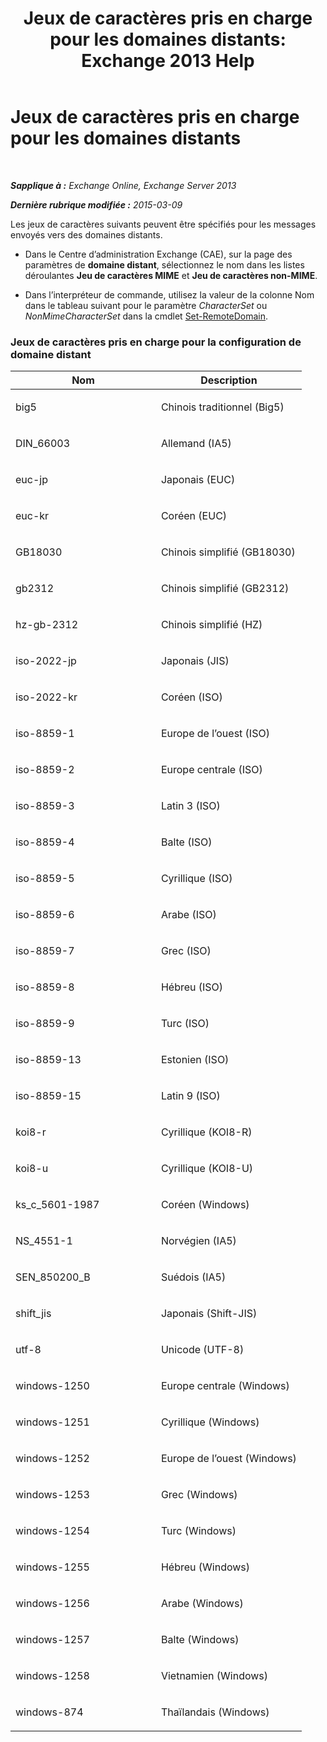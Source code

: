 ﻿---
title: 'Jeux de caractères pris en charge pour les domaines distants: Exchange 2013 Help'
TOCTitle: Jeux de caractères pris en charge pour les domaines distants
ms:assetid: 66023a62-1fd3-4019-be2b-4e7147db148a
ms:mtpsurl: https://technet.microsoft.com/fr-fr/library/Aa998600(v=EXCHG.150)
ms:contentKeyID: 52057091
ms.date: 04/24/2018
mtps_version: v=EXCHG.150
ms.translationtype: HT
---

# Jeux de caractères pris en charge pour les domaines distants

 

_**Sapplique à :** Exchange Online, Exchange Server 2013_

_**Dernière rubrique modifiée :** 2015-03-09_

Les jeux de caractères suivants peuvent être spécifiés pour les messages envoyés vers des domaines distants.

  - Dans le Centre d’administration Exchange (CAE), sur la page des paramètres de **domaine distant**, sélectionnez le nom dans les listes déroulantes **Jeu de caractères MIME** et **Jeu de caractères non-MIME**.

  - Dans l’interpréteur de commande, utilisez la valeur de la colonne Nom dans le tableau suivant pour le paramètre *CharacterSet* ou *NonMimeCharacterSet* dans la cmdlet [Set-RemoteDomain](https://technet.microsoft.com/fr-fr/library/aa997857\(v=exchg.150\)).

### Jeux de caractères pris en charge pour la configuration de domaine distant

<table>
<colgroup>
<col style="width: 50%" />
<col style="width: 50%" />
</colgroup>
<thead>
<tr class="header">
<th>Nom</th>
<th>Description</th>
</tr>
</thead>
<tbody>
<tr class="odd">
<td><p>big5</p></td>
<td><p>Chinois traditionnel (Big5)</p></td>
</tr>
<tr class="even">
<td><p>DIN_66003</p></td>
<td><p>Allemand (IA5)</p></td>
</tr>
<tr class="odd">
<td><p>euc-jp</p></td>
<td><p>Japonais (EUC)</p></td>
</tr>
<tr class="even">
<td><p>euc-kr</p></td>
<td><p>Coréen (EUC)</p></td>
</tr>
<tr class="odd">
<td><p>GB18030</p></td>
<td><p>Chinois simplifié (GB18030)</p></td>
</tr>
<tr class="even">
<td><p>gb2312</p></td>
<td><p>Chinois simplifié (GB2312)</p></td>
</tr>
<tr class="odd">
<td><p>hz-gb-2312</p></td>
<td><p>Chinois simplifié (HZ)</p></td>
</tr>
<tr class="even">
<td><p>iso-2022-jp</p></td>
<td><p>Japonais (JIS)</p></td>
</tr>
<tr class="odd">
<td><p>iso-2022-kr</p></td>
<td><p>Coréen (ISO)</p></td>
</tr>
<tr class="even">
<td><p>iso-8859-1</p></td>
<td><p>Europe de l’ouest (ISO)</p></td>
</tr>
<tr class="odd">
<td><p>iso-8859-2</p></td>
<td><p>Europe centrale (ISO)</p></td>
</tr>
<tr class="even">
<td><p>iso-8859-3</p></td>
<td><p>Latin 3 (ISO)</p></td>
</tr>
<tr class="odd">
<td><p>iso-8859-4</p></td>
<td><p>Balte (ISO)</p></td>
</tr>
<tr class="even">
<td><p>iso-8859-5</p></td>
<td><p>Cyrillique (ISO)</p></td>
</tr>
<tr class="odd">
<td><p>iso-8859-6</p></td>
<td><p>Arabe (ISO)</p></td>
</tr>
<tr class="even">
<td><p>iso-8859-7</p></td>
<td><p>Grec (ISO)</p></td>
</tr>
<tr class="odd">
<td><p>iso-8859-8</p></td>
<td><p>Hébreu (ISO)</p></td>
</tr>
<tr class="even">
<td><p>iso-8859-9</p></td>
<td><p>Turc (ISO)</p></td>
</tr>
<tr class="odd">
<td><p>iso-8859-13</p></td>
<td><p>Estonien (ISO)</p></td>
</tr>
<tr class="even">
<td><p>iso-8859-15</p></td>
<td><p>Latin 9 (ISO)</p></td>
</tr>
<tr class="odd">
<td><p>koi8-r</p></td>
<td><p>Cyrillique (KOI8-R)</p></td>
</tr>
<tr class="even">
<td><p>koi8-u</p></td>
<td><p>Cyrillique (KOI8-U)</p></td>
</tr>
<tr class="odd">
<td><p>ks_c_5601-1987</p></td>
<td><p>Coréen (Windows)</p></td>
</tr>
<tr class="even">
<td><p>NS_4551-1</p></td>
<td><p>Norvégien (IA5)</p></td>
</tr>
<tr class="odd">
<td><p>SEN_850200_B</p></td>
<td><p>Suédois (IA5)</p></td>
</tr>
<tr class="even">
<td><p>shift_jis</p></td>
<td><p>Japonais (Shift-JIS)</p></td>
</tr>
<tr class="odd">
<td><p>utf-8</p></td>
<td><p>Unicode (UTF-8)</p></td>
</tr>
<tr class="even">
<td><p>windows-1250</p></td>
<td><p>Europe centrale (Windows)</p></td>
</tr>
<tr class="odd">
<td><p>windows-1251</p></td>
<td><p>Cyrillique (Windows)</p></td>
</tr>
<tr class="even">
<td><p>windows-1252</p></td>
<td><p>Europe de l’ouest (Windows)</p></td>
</tr>
<tr class="odd">
<td><p>windows-1253</p></td>
<td><p>Grec (Windows)</p></td>
</tr>
<tr class="even">
<td><p>windows-1254</p></td>
<td><p>Turc (Windows)</p></td>
</tr>
<tr class="odd">
<td><p>windows-1255</p></td>
<td><p>Hébreu (Windows)</p></td>
</tr>
<tr class="even">
<td><p>windows-1256</p></td>
<td><p>Arabe (Windows)</p></td>
</tr>
<tr class="odd">
<td><p>windows-1257</p></td>
<td><p>Balte (Windows)</p></td>
</tr>
<tr class="even">
<td><p>windows-1258</p></td>
<td><p>Vietnamien (Windows)</p></td>
</tr>
<tr class="odd">
<td><p>windows-874</p></td>
<td><p>Thaïlandais (Windows)</p></td>
</tr>
</tbody>
</table>

